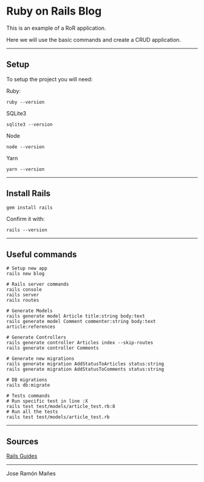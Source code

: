 # Ruby on Rails Blog

This is an example of a RoR application.

Here we will use the basic commands and create a CRUD application.

---
## Setup

To setup the project you will need:

Ruby:
```
ruby --version
```

SQLite3

```sqlite3
sqlite3 --version
```

Node
```
node --version
```

Yarn
```
yarn --version
```

---

## Install Rails

```ruby
gem install rails
```

Confirm it with:
```rails
rails --version
```

---
## Useful commands
```
# Setup new app
rails new blog

# Rails server commands
rails console
rails server
rails routes

# Generate Models
rails generate model Article title:string body:text
rails generate model Comment commenter:string body:text article:references

# Generate Controllers
rails generate controller Articles index --skip-routes
rails generate controller Comments

# Generate new migrations
rails generate migration AddStatusToArticles status:string
rails generate migration AddStatusToComments status:string

# DB migrations
rails db:migrate

# Tests commands
# Run specific test in line :X
rails test test/models/article_test.rb:8
# Run all the tests
rails test test/models/article_test.rb
```

---

## Sources
[Rails Guides](https://edgeguides.rubyonrails.org/getting_started.html)

---
Jose Ramón Mañes

